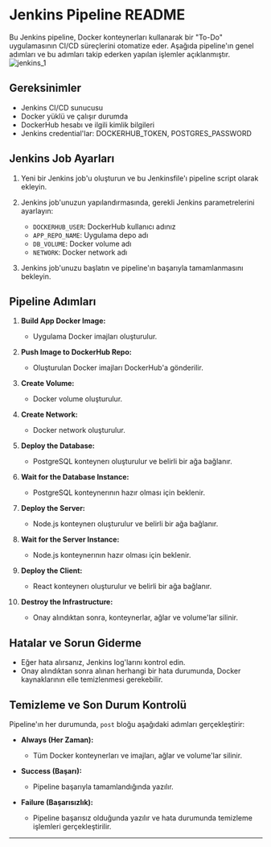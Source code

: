 # Jenkins Pipeline README

Bu Jenkins pipeline, Docker konteynerları kullanarak bir "To-Do" uygulamasının CI/CD süreçlerini otomatize eder. Aşağıda pipeline'ın genel adımları ve bu adımları takip ederken yapılan işlemler açıklanmıştır.
![jenkins_1](https://github.com/cloudnice/jenkins-deneme/assets/154231505/989355af-545c-4144-b1e6-eda99d587bcd)


## Gereksinimler

- Jenkins CI/CD sunucusu
- Docker yüklü ve çalışır durumda
- DockerHub hesabı ve ilgili kimlik bilgileri
- Jenkins credential'lar: DOCKERHUB_TOKEN, POSTGRES_PASSWORD

## Jenkins Job Ayarları

1. Yeni bir Jenkins job'u oluşturun ve bu Jenkinsfile'ı pipeline script olarak ekleyin.

2. Jenkins job'unuzun yapılandırmasında, gerekli Jenkins parametrelerini ayarlayın:
   - `DOCKERHUB_USER`: DockerHub kullanıcı adınız
   - `APP_REPO_NAME`: Uygulama depo adı
   - `DB_VOLUME`: Docker volume adı
   - `NETWORK`: Docker network adı

3. Jenkins job'unuzu başlatın ve pipeline'ın başarıyla tamamlanmasını bekleyin.

## Pipeline Adımları

1. **Build App Docker Image:**
   - Uygulama Docker imajları oluşturulur.

2. **Push Image to DockerHub Repo:**
   - Oluşturulan Docker imajları DockerHub'a gönderilir.

3. **Create Volume:**
   - Docker volume oluşturulur.

4. **Create Network:**
   - Docker network oluşturulur.

5. **Deploy the Database:**
   - PostgreSQL konteynerı oluşturulur ve belirli bir ağa bağlanır.

6. **Wait for the Database Instance:**
   - PostgreSQL konteynerının hazır olması için beklenir.

7. **Deploy the Server:**
   - Node.js konteynerı oluşturulur ve belirli bir ağa bağlanır.

8. **Wait for the Server Instance:**
   - Node.js konteynerının hazır olması için beklenir.

9. **Deploy the Client:**
   - React konteynerı oluşturulur ve belirli bir ağa bağlanır.

10. **Destroy the Infrastructure:**
    - Onay alındıktan sonra, konteynerlar, ağlar ve volume'lar silinir.

## Hatalar ve Sorun Giderme

- Eğer hata alırsanız, Jenkins log'larını kontrol edin.
- Onay alındıktan sonra alınan herhangi bir hata durumunda, Docker kaynaklarının elle temizlenmesi gerekebilir.

## Temizleme ve Son Durum Kontrolü

Pipeline'ın her durumunda, `post` bloğu aşağıdaki adımları gerçekleştirir:

- **Always (Her Zaman):**
  - Tüm Docker konteynerları ve imajları, ağlar ve volume'lar silinir.
  
- **Success (Başarı):**
  - Pipeline başarıyla tamamlandığında yazılır.
  
- **Failure (Başarısızlık):**
  - Pipeline başarısız olduğunda yazılır ve hata durumunda temizleme işlemleri gerçekleştirilir.

---

